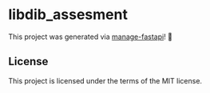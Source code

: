 # libdib_assesment

This project was generated via [manage-fastapi](https://ycd.github.io/manage-fastapi/)! :tada:

## License

This project is licensed under the terms of the MIT license.
